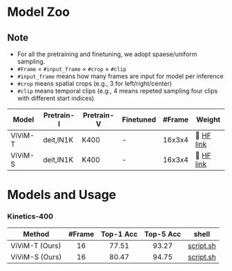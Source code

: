 # Model Zoo

## Note

- For all the pretraining and finetuning, we adopt spaese/uniform sampling.
- `#Frame` $=$ `#input_frame` $\times$ `#crop` $\times$ `#clip`
- `#input_frame` means how many frames are input for model per inference
- `#crop` means spatial crops (e.g., 3 for left/right/center)
- `#clip` means temporal clips (e.g., 4 means repeted sampling four clips with different start indices)

| Model                   | Pretrain-I | Pretrain-V | Finetuned | #Frame | Weight |
|-------------------------|------------|------------|-----------|--------|--------|
| ViViM-T                 | deit,IN1K  | K400   | -         | 16x3x4     | 🤗 [HF link](https://huggingface.co/cg1177/video-mamba-suite/blob/main/deit_vivim_tiny_k400_f16.pt)       |
| ViViM-S                 | deit,IN1K  | K400   | -         | 16x3x4     | 🤗 [HF link](https://huggingface.co/cg1177/video-mamba-suite/blob/main/deit_vivim_small_k400_f16.pt)       |


# Models and Usage

### Kinetics-400

| Method  | #Frame |  Top-1 Acc| Top-5 Acc | shell |
|---------|:----:|:---------:|:---------:|:---------:|
| ViViM-T (Ours) | 16 |   77.51   |   93.27   |  [script.sh](./exp/k400/vivim_tiny/run_f16x224.sh) | 
| ViViM-S (Ours) | 16 |   80.47   |   94.75   |  [script.sh](./exp/k400/vivim_small/run_f16x224.sh) | 